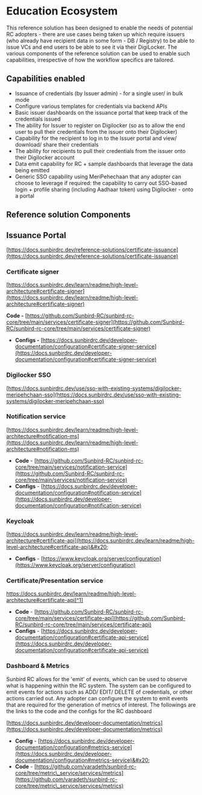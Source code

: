 # Education Ecosystem

This reference solution has been designed to enable the needs of potential RC adopters - there are use cases being taken up which require issuers (who already have recipient data in some form - DB / Registry) to be able to issue VCs and end users to be able to see it via their DigiLocker. The various components of the reference solution can be used to enable such capabilities, irrespective of how the workflow specifics are tailored.

## Capabilities enabled

* Issuance of credentials (by Issuer admin) - for a single user/ in bulk mode
* Configure various templates for credentials via backend APIs
* Basic issuer dashboards on the issuance portal that keep track of the credentials issued
* The ability for Issuer to register on Digilocker (so as to allow the end user to pull their credentials from the issuer onto their Digilocker)
* Capability for the recipient to log in to the Issuer portal and view/ download/ share their credentials
* The ability for recipients to pull their credentials from the issuer onto their Digilocker account
* Data emit capability for RC + sample dashboards that leverage the data being emitted
* Generic SSO capability using MeriPehechaan that any adopter can choose to leverage if required: the capability to carry out SSO-based login + profile sharing (including Aadhaar token) using Digilocker - onto a portal

## Reference solution Components

## Issuance Portal

[https://docs.sunbirdrc.dev/reference-solutions/certificate-issuance](https://docs.sunbirdrc.dev/reference-solutions/certificate-issuance)

### Certificate signer

[https://docs.sunbirdrc.dev/learn/readme/high-level-architecture#certificate-signer](https://docs.sunbirdrc.dev/learn/readme/high-level-architecture#certificate-signer)

**Code -** [https://github.com/Sunbird-RC/sunbird-rc-core/tree/main/services/certificate-signer](https://github.com/Sunbird-RC/sunbird-rc-core/tree/main/services/certificate-signer)

* **Configs -** [https://docs.sunbirdrc.dev/developer-documentation/configuration#certificate-signer-service](https://docs.sunbirdrc.dev/developer-documentation/configuration#certificate-signer-service)

### Digilocker SSO

[https://docs.sunbirdrc.dev/use/sso-with-existing-systems/digilocker-meripehchaan-sso](https://docs.sunbirdrc.dev/use/sso-with-existing-systems/digilocker-meripehchaan-sso)

### Notification service

[https://docs.sunbirdrc.dev/learn/readme/high-level-architecture#notification-ms](https://docs.sunbirdrc.dev/learn/readme/high-level-architecture#notification-ms)

* **Code** - [https://github.com/Sunbird-RC/sunbird-rc-core/tree/main/services/notification-service](https://github.com/Sunbird-RC/sunbird-rc-core/tree/main/services/notification-service)
* **Configs** - [https://docs.sunbirdrc.dev/developer-documentation/configuration#notification-service](https://docs.sunbirdrc.dev/developer-documentation/configuration#notification-service)

### Keycloak

[https://docs.sunbirdrc.dev/learn/readme/high-level-architecture#certificate-api](https://docs.sunbirdrc.dev/learn/readme/high-level-architecture#certificate-api)&#x20;

* **Configs** - [https://www.keycloak.org/server/configuration](https://www.keycloak.org/server/configuration)

### Certificate/Presentation service&#x20;

https://docs.sunbirdrc.dev/learn/readme/high-level-architecture#certificate-api[^1]

* **Code** - [https://github.com/Sunbird-RC/sunbird-rc-core/tree/main/services/certificate-api](https://github.com/Sunbird-RC/sunbird-rc-core/tree/main/services/certificate-api)
* **Configs** - [https://docs.sunbirdrc.dev/developer-documentation/configuration#certificate-api-service](https://docs.sunbirdrc.dev/developer-documentation/configuration#certificate-api-service)

### Dashboard & Metrics

Sunbird RC allows for the 'emit' of events, which can be used to observe what is happening within the RC system. The system can be configured to emit events for actions such as ADD/ EDIT/ DELETE of credentials, or other actions carried out. Any adopter can configure the system to emit events that are required for the generation of metrics of interest. The followings are the links to the code and the configs for the RC dashboard

[https://docs.sunbirdrc.dev/developer-documentation/metrics](https://docs.sunbirdrc.dev/developer-documentation/metrics)

* **Config** - [https://docs.sunbirdrc.dev/developer-documentation/configuration#metrics-service](https://docs.sunbirdrc.dev/developer-documentation/configuration#metrics-service)&#x20;
* **Code** - [https://github.com/varadeth/sunbird-rc-core/tree/metric\_service/services/metrics](https://github.com/varadeth/sunbird-rc-core/tree/metric\_service/services/metrics)

[^1]: 

